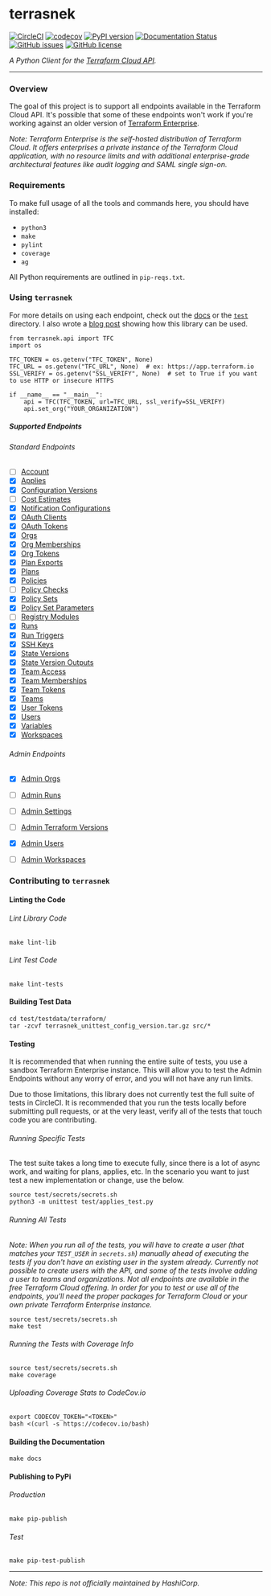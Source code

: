 # terrasnek

[![CircleCI](https://circleci.com/gh/dahlke/terrasnek.svg?style=svg)](https://circleci.com/gh/dahlke/terrasnek)
[![codecov](https://codecov.io/gh/dahlke/terrasnek/branch/master/graph/badge.svg)](https://codecov.io/gh/dahlke/terrasnek)
[![PyPI version](https://badge.fury.io/py/terrasnek.svg)](https://badge.fury.io/py/terrasnek)
[![Documentation Status](https://readthedocs.org/projects/terrasnek/badge/)](https://terrasnek.readthedocs.io/en/latest/?badge=latest)
[![GitHub issues](https://img.shields.io/github/issues/dahlke/terrasnek.svg)](https://github.com/dahlke/terrasnek/issues)
[![GitHub license](https://img.shields.io/github/license/dahlke/terrasnek.svg)](https://github.com/dahlke/terrasnek/blob/master/LICENSE)

_A Python Client for the [Terraform Cloud API](https://www.terraform.io/docs/cloud/api/index.html)._

---

### Overview
The goal of this project is to support all endpoints available in the Terraform
Cloud API. It's possible that some of these endpoints won't work if you're
working against an older version of
[Terraform Enterprise](https://www.terraform.io/docs/enterprise/index.html).

_Note: Terraform Enterprise is the self-hosted distribution of Terraform Cloud.
It offers enterprises a private instance of the Terraform Cloud application,
with no resource limits and with additional enterprise-grade architectural
features like audit logging and SAML single sign-on._

### Requirements

To make full usage of all the tools and commands here, you should have installed:

- `python3`
- `make`
- `pylint`
- `coverage`
- `ag`

All Python requirements are outlined in `pip-reqs.txt`.

### Using `terrasnek`

For more details on using each endpoint, check out the
[docs](https://terrasnek.readthedocs.io/en/latest/) or the [`test`](./test)
directory. I also wrote a [blog post](https://medium.com/hashicorp-engineering/migrating-a-lot-of-state-with-python-and-the-terraform-cloud-api-997ec798cd11)
showing how this library can be used.

```
from terrasnek.api import TFC
import os

TFC_TOKEN = os.getenv("TFC_TOKEN", None)
TFC_URL = os.getenv("TFC_URL", None)  # ex: https://app.terraform.io
SSL_VERIFY = os.getenv("SSL_VERIFY", None)  # set to True if you want to use HTTP or insecure HTTPS

if __name__ == "__main__":
    api = TFC(TFC_TOKEN, url=TFC_URL, ssl_verify=SSL_VERIFY)
    api.set_org("YOUR_ORGANIZATION")
```

##### Supported Endpoints

###### Standard Endpoints
- [ ] [Account](https://www.terraform.io/docs/cloud/api/account.html)
- [x] [Applies](https://www.terraform.io/docs/cloud/api/applies.html)
- [x] [Configuration Versions](https://www.terraform.io/docs/cloud/api/configuration-versions.html)
- [ ] [Cost Estimates](https://www.terraform.io/docs/cloud/api/cost-estimates.html)
- [x] [Notification Configurations](https://www.terraform.io/docs/cloud/api/notification-configurations.html)
- [x] [OAuth Clients](https://www.terraform.io/docs/cloud/api/oauth-clients.html)
- [x] [OAuth Tokens](https://www.terraform.io/docs/cloud/api/oauth-tokens.html)
- [x] [Orgs](https://www.terraform.io/docs/cloud/api/organizations.html)
- [x] [Org Memberships](https://www.terraform.io/docs/cloud/api/organization-memberships.html)
- [x] [Org Tokens](https://www.terraform.io/docs/cloud/api/organization-tokens.html)
- [x] [Plan Exports](https://www.terraform.io/docs/cloud/api/plan-exports.html)
- [x] [Plans](https://www.terraform.io/docs/cloud/api/plans.html)
- [x] [Policies](https://www.terraform.io/docs/cloud/api/policies.html)
- [ ] [Policy Checks](https://www.terraform.io/docs/cloud/api/policy-checks.html)
- [x] [Policy Sets](https://www.terraform.io/docs/cloud/api/policy-sets.html)
- [x] [Policy Set Parameters](http://www.terraform.io/docs/cloud/api/policy-set-params.html)
- [ ] [Registry Modules](https://www.terraform.io/docs/cloud/api/modules.html)
- [x] [Runs](https://www.terraform.io/docs/cloud/api/run.html)
- [x] [Run Triggers](https://www.terraform.io/docs/cloud/api/run-triggers.html)
- [x] [SSH Keys](https://www.terraform.io/docs/cloud/api/ssh-keys.html)
- [x] [State Versions](https://www.terraform.io/docs/cloud/api/state-versions.html)
- [x] [State Version Outputs](https://www.terraform.io/docs/cloud/api/state-version-outputs.html)
- [x] [Team Access](https://www.terraform.io/docs/cloud/api/team-access.html)
- [x] [Team Memberships](https://www.terraform.io/docs/cloud/api/team-members.html)
- [x] [Team Tokens](https://www.terraform.io/docs/cloud/api/team-tokens.html)
- [x] [Teams](https://www.terraform.io/docs/cloud/api/teams.html)
- [x] [User Tokens](https://www.terraform.io/docs/cloud/api/user-tokens.html)
- [x] [Users](https://www.terraform.io/docs/cloud/api/users.html)
- [x] [Variables](https://www.terraform.io/docs/cloud/api/variables.html)
- [x] [Workspaces](https://www.terraform.io/docs/cloud/api/workspaces.html)

###### Admin Endpoints
- [x] [Admin Orgs](https://www.terraform.io/docs/cloud/api/admin/organizations.html)
- [ ] [Admin Runs](https://www.terraform.io/docs/cloud/api/admin/runs.html)
- [ ] [Admin Settings](https://www.terraform.io/docs/cloud/api/admin/settings.html)
- [ ] [Admin Terraform Versions](https://www.terraform.io/docs/cloud/api/admin/terraform-versions.html)
- [x] [Admin Users](https://www.terraform.io/docs/cloud/api/admin/users.html)
- [ ] [Admin Workspaces](https://www.terraform.io/docs/cloud/api/admin/workspaces.html)


### Contributing to `terrasnek`

#### Linting the Code

###### Lint Library Code
```
make lint-lib
```

###### Lint Test Code
```
make lint-tests
```

#### Building Test Data

```
cd test/testdata/terraform/
tar -zcvf terrasnek_unittest_config_version.tar.gz src/*
```

#### Testing

It is recommended that when running the entire suite of tests, you use a
sandbox Terraform Enterprise instance. This will allow you to test the
Admin Endpoints without any worry of error, and you will not have any
run limits.

Due to those limitations, this library does not currently test the full
suite of tests in CircleCI. It is recommended that you run the tests
locally before submitting pull requests, or at the very least, verify
all of the tests that touch code you are contributing.

###### Running Specific Tests

The test suite takes a long time to execute fully, since there is a lot of async work, and waiting
for plans, applies, etc. In the scenario you want to just test a new implementation or change,
use the below.

```
source test/secrets/secrets.sh
python3 -m unittest test/applies_test.py
```

###### Running All Tests

_Note: When you run all of the tests, you will have to create a user (that
matches your `TEST_USER` in `secrets.sh`) manually ahead of executing the tests
if you don't have an existing user in the system already. Currently not possible
to create users with the API, and some of the tests involve adding a user to
teams and organizations. Not all endpoints are available in the free Terraform Cloud
offering. In order for you to test or use all of the endpoints, you'll need
the proper packages for Terraform Cloud or your own private Terraform
Enterprise instance._

```
source test/secrets/secrets.sh
make test
```

###### Running the Tests with Coverage Info

```
source test/secrets/secrets.sh
make coverage
```

###### Uploading Coverage Stats to CodeCov.io
```
export CODECOV_TOKEN="<TOKEN>"
bash <(curl -s https://codecov.io/bash)
```

#### Building the Documentation
```
make docs
```

#### Publishing to PyPi

###### Production
```
make pip-publish
```

###### Test

```
make pip-test-publish
```

---

_Note: This repo is not officially maintained by HashiCorp._